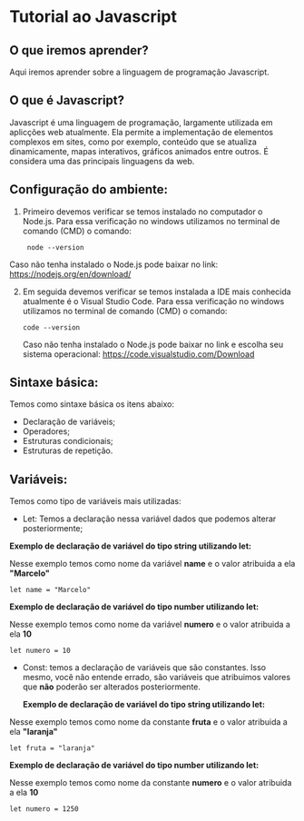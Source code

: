 # Tutorial ao Javascript

## O que iremos aprender?
Aqui iremos aprender sobre a linguagem de programação Javascript.

## O que é Javascript?
Javascript é uma linguagem de programação, largamente utilizada em aplicções web atualmente. Ela permite a implementação de elementos complexos em sites, como por exemplo, conteúdo que se atualiza dinamicamente, mapas interativos, gráficos animados entre outros. É considera uma das principais linguagens da web.

## Configuração do ambiente:

1. Primeiro devemos verificar se temos instalado no computador o Node.js. Para essa verificação no windows utilizamos no terminal de comando (CMD) o comando:
   ```
    node --version
   ```
  Caso não tenha instalado o Node.js pode baixar no link: https://nodejs.org/en/download/
  
2. Em seguida devemos verificar se temos instalada a IDE mais conhecida atualmente é o Visual Studio Code. Para essa verificação no windows utilizamos no terminal de comando (CMD) o comando:

   ```
   code --version
   ```
     Caso não tenha instalado o Node.js pode baixar no link e escolha seu sistema operacional:
   https://code.visualstudio.com/Download

## Sintaxe básica:

Temos como sintaxe básica os itens abaixo:
- Declaração de variáveis;
- Operadores;
- Estruturas condicionais;
- Estruturas de repetição.

## Variáveis:
Temos como tipo de variáveis mais utilizadas: 
- Let: Temos a declaração nessa variável dados que podemos alterar posteriormente;

__Exemplo de declaração de variável do tipo string utilizando let:__

 Nesse exemplo temos como nome da variável **name** e o valor atribuida a ela **"Marcelo"**
 ```
let name = "Marcelo"
 ```
__Exemplo de declaração de variável do tipo number utilizando let:__

Nesse exemplo temos como nome da variável **numero** e o valor atribuida a ela **10**

 ```
let numero = 10
 ```
- Const: temos a declaração de variáveis que são constantes. Isso mesmo, você não entende errado, são variáveis que atribuimos valores que __não__ poderão ser alterados posteriormente.

  __Exemplo de declaração de variável do tipo string utilizando let:__

 Nesse exemplo temos como nome da constante **fruta** e o valor atribuida a ela **"laranja"**
 ```
let fruta = "laranja"
 ```
__Exemplo de declaração de variável do tipo number utilizando let:__

Nesse exemplo temos como nome da constante **numero** e o valor atribuida a ela **10**

 ```
let numero = 1250
 ```
